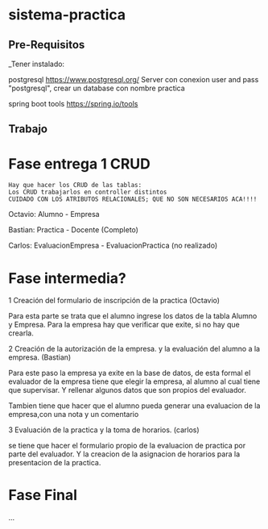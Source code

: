 # sistema-practica


## Pre-Requisitos
_Tener instalado:

postgresql https://www.postgresql.org/ Server con conexion user and pass "postgresql", crear un database con nombre practica

spring boot tools https://spring.io/tools


## Trabajo
  # Fase entrega 1 CRUD
    Hay que hacer los CRUD de las tablas:
    Los CRUD trabajarlos en controller distintos 
    CUIDADO CON LOS ATRIBUTOS RELACIONALES; QUE NO SON NECESARIOS ACA!!!!
   Octavio: Alumno - Empresa

   Bastian: Practica - Docente (Completo)

   Carlos:  EvaluacionEmpresa  - EvaluacionPractica (no realizado)

  # Fase intermedia?

   1 Creación del formulario de inscripción de la practica (Octavio)

   Para esta parte se trata que el alumno ingrese los datos de la tabla
     Alumno y Empresa. Para la empresa hay que verificar que exite, si no
     hay que crearla.

   2 Creación de la autorización de la empresa. y la evaluación del alumno a la empresa. (Bastian)

   Para este paso la empresa ya exite en la base de datos, de esta formal el evaluador de la empresa tiene que elegir la empresa, al           alumno al cual tiene que supervisar. Y rellenar algunos datos que son propios del evaluador.

   Tambien tiene que hacer que el alumno pueda generar una evaluacion de la empresa,con una nota y un comentario

  3 Evaluación de la practica y la toma de horarios. (carlos)

   se tiene que hacer el formulario propio de la evaluacion de practica por parte del evaluador.
   Y la creacion de la asignacion de horarios para la presentacion de la practica.

   # Fase Final
   ...
